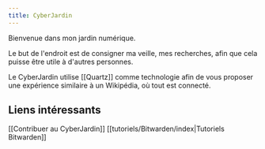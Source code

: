 ```yaml
---
title: CyberJardin
---
```

Bienvenue dans mon jardin numérique.

Le but de l'endroit est de consigner ma veille, mes recherches, afin que cela puisse être utile à d'autres personnes.

Le CyberJardin utilise [[Quartz]] comme technologie afin de vous proposer une expérience similaire à un Wikipédia, où tout est connecté.

## Liens intéressants
[[Contribuer au CyberJardin]]
[[tutoriels/Bitwarden/index|Tutoriels Bitwarden]]

